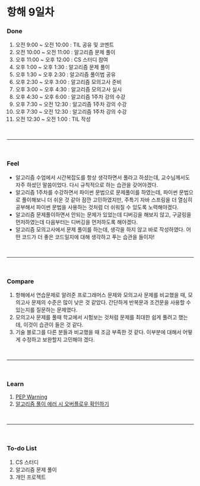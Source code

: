 # 항해 9일차

 ### Done
 1) 오전 9:00 ~ 오전 10:00 : TIL 공유 및 코멘트
 2) 오전 10:00 ~ 오전 11:00 : 알고리즘 문제 풀이
 3) 오후 11:00 ~ 오후 12:00 : CS 스터디 참여
 4) 오후 1:00 ~ 오후 1:30 : 알고리즘 문제 풀이
 5) 오후 1:30 ~ 오후 2:30 : 알고리즘 풀이법 공유
 6) 오후 2:30 ~ 오후 3:00 : 알고리즘 모의고사 준비
 7) 오후 3:00 ~ 오후 4:30 : 알고리즘 모의고사 실시
 8) 오후 4:30 ~ 오후 6:00 : 알고리즘 1주차 강의 수강
 9) 오후 7:30 ~ 오전 12:30 : 알고리즘 1주차 강의 수강
 9) 오후 7:30 ~ 오전 12:30 : 알고리즘 1주차 강의 수강
 10) 오전 12:30 ~ 오전 1:00 : TIL 작성

<br />
<hr>
<br />

### Feel
  * 알고리즘 수업에서 시간복잡도를 항상 생각하면서 풀라고 하셨는데, 교수님께서도 자주 하셨던 말씀이었다. 다시 규칙적으로 하는 습관을 갖어야겠다.
  * 알고리즘 1주차를 수강하면서 파이썬 문법으로 문제풀이를 하였는데, 파이썬 문법으로 풀이해보니 더 쉬운 것 같아 잠깐 고민하였지만, 주특기 자바 스프링을 더 열심히 공부해서 파이썬 문법을 사용하는 것처럼 더 쉬워질 수 있도록 노력해야겠다.
  * 알고리즘 문제풀이하면서 안되는 문제가 있었는데 디버깅을 해보지 않고, 구글링을 먼저하였는데 다음부터는 디버깅을 먼저하도록 해야겠다.
  * 알고리즘 모의고사에서 문제 풀이를 하는데, 생각을 하지 않고 바로 작성하였다. 어떤 코드가 더 좋은 코드일지에 대해 생각하고 푸는 습관을 들이자!
<br />
<hr>
<br />

### Compare
  1. 항해에서 연습문제로 알려준 프로그래머스 문제와 모의고사 문제를 비교했을 때, 모의고사 문제의 수준은 많이 낮은 것 같았다. 간단하게 반복문과 조건문을 사용할 수 있는지를 질문하는 문제였다. 
  2. 모의고사 문제를 풀때 학교에서 시험보는 것처럼 문제를 최대한 쉽게 풀려고 했는데, 이것이 습관이 들은 것 같다.
  3. 기술 블로그를 다른 분들과 비교했을 때 조금 부족한 것 같다. 이부분에 대해서 어떻게 수정하고 보완할지 고민해야 겠다.

<br />
<hr>
<br />

### Learn
  1. [PEP Warning ](https://github.com/bang-star/TIL/blob/main/python/Python%20PEP.md)
  2. [알고리즘 풀이 에러 시 오버플로우 확인하기](https://github.com/bang-star/TIL/blob/main/programming/check_Overflow.md)


<br />
<hr>
<br />

### To-do List 
  1. CS 스터디
  2. 알고리즘 문제 풀이
  3. 개인 프로젝트
